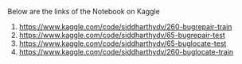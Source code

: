 



Below are the links of the Notebook on Kaggle
1. https://www.kaggle.com/code/siddharthydv/260-bugrepair-train
2. https://www.kaggle.com/code/siddharthydv/65-bugrepair-test
3. https://www.kaggle.com/code/siddharthydv/65-buglocate-test
4. https://www.kaggle.com/code/siddharthydv/260-buglocate-train



